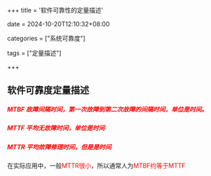 +++
title = '软件可靠性的定量描述'

date = 2024-10-20T12:10:32+08:00

categories = ["系统可靠度"]

tags = ["定量描述"]

+++



## 软件可靠度定量描述





##### <font color='red'>MTBF 故障间隔时间，第一次故障到第二次故障的间隔时间，单位是时间。</font>

##### <font color='red'>MTTF 平均无故障时间，单位是时间</font>

##### <font color='red'>MTTR 平均故障修理时间，但是是时间</font>

在实际应用中，一般<font color='red'>MTTR很小</font>，所以通常人为<font color='red'>MTBF约等于MTTF</font>

